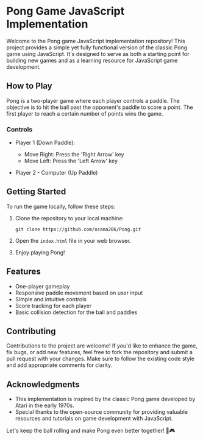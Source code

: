 # Pong Game JavaScript Implementation

Welcome to the Pong game JavaScript implementation repository! This project provides a simple yet fully functional version of the classic Pong game using JavaScript. It's designed to serve as both a starting point for building new games and as a learning resource for JavaScript game development.

## How to Play

Pong is a two-player game where each player controls a paddle. The objective is to hit the ball past the opponent's paddle to score a point. The first player to reach a certain number of points wins the game.

### Controls

- Player 1 (Down Paddle):
  - Move Right: Press the 'Right Arrow' key
  - Move Left: Press the 'Left Arrow' key

- Player 2 - Computer (Up Paddle)

## Getting Started

To run the game locally, follow these steps:

1. Clone the repository to your local machine:

   ```
   git clone https://github.com/osama206/Pong.git
   ```

2. Open the `index.html` file in your web browser.

3. Enjoy playing Pong!

## Features

- One-player gameplay
- Responsive paddle movement based on user input
- Simple and intuitive controls
- Score tracking for each player
- Basic collision detection for the ball and paddles

## Contributing

Contributions to the project are welcome! If you'd like to enhance the game, fix bugs, or add new features, feel free to fork the repository and submit a pull request with your changes. Make sure to follow the existing code style and add appropriate comments for clarity.

## Acknowledgments

- This implementation is inspired by the classic Pong game developed by Atari in the early 1970s.
- Special thanks to the open-source community for providing valuable resources and tutorials on game development with JavaScript.

Let's keep the ball rolling and make Pong even better together! 🏓🎮
